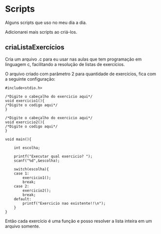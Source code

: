 # Scripts

Alguns scripts que uso no meu dia a dia.

Adicionarei mais scripts ao criá-los.

## criaListaExercícios

Cria um arquivo .c para eu usar nas aulas que tem programação em linguagem c, facilitando a resolução de listas de exercícios.

O arquivo criado com parâmetro 2 para quantidade de exercícios, fica com a seguinte configuração:
```
#include<stdio.h>

/*Digite o cabeçalho do exercicio aqui*/
void exercicio1(){
/*Digite o codigo aqui*/
}

/*Digite o cabeçalho do exercicio aqui*/
void exercicio2(){
/*Digite o codigo aqui*/
}

void main(){

	int escolha;

	printf("Executar qual exercicio? ");
	scanf("%d",&escolha);

	switch(escolha){
	case 1:
		exercicio1();
		break;
	case 2:
		exercicio2();
		break;
	default:
		printf("Exercicio nao existente!!\n");
	}
}
```
Então cada exercício é uma função e posso resolver a lista inteira em um arquivo somente.
